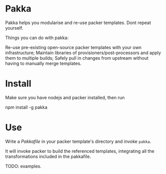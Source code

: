 Pakka
=====

Pakka helps you modularise and re-use packer templates. Dont repeat yourself.

Things you can do with pakka:

Re-use pre-existing open-source packer templates with your own infrastructure;
Maintain libraries of provisioners/post-processors and apply them to multiple builds;
Safely pull in changes from upstream without having to manually merge templates.

# Install
Make sure you have nodejs and packer installed, then run 

npm install -g pakka

# Use

Write a *Pakkafile* in your packer template's directory and invoke ```pakka```.

It will invoke packer to build the referenced templates, integrating all the transformations included in the pakkafile.

TODO: examples.

